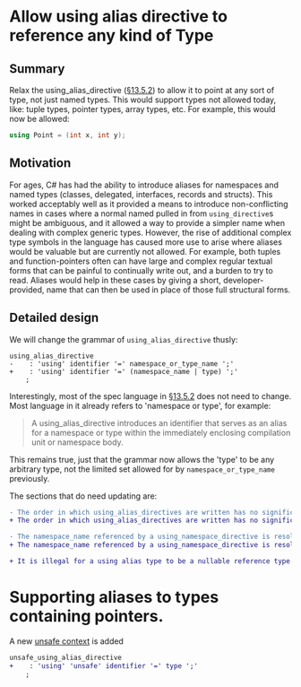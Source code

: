 # Allow using alias directive to reference any kind of Type

## Summary
Relax the using_alias_directive ([§13.5.2](https://github.com/dotnet/csharpstandard/blob/draft-v6/standard/namespaces.md#1352-using-alias-directives)) to allow it to point at any sort of type, not just named types.  This would support types not allowed today, like: tuple types, pointer types, array types, etc.  For example, this would now be allowed:

```c#
using Point = (int x, int y);
```

## Motivation
For ages, C# has had the ability to introduce aliases for namespaces and named types (classes, delegated, interfaces, records and structs).  This worked acceptably well as it provided a means to introduce non-conflicting names in cases where a normal named pulled in from `using_directive`s might be ambiguous, and it allowed a way to provide a simpler name when dealing with complex generic types.  However, the rise of additional complex type symbols in the language has caused more use to arise where aliases would be valuable but are currently not allowed.  For example, both tuples and function-pointers often can have large and complex regular textual forms that can be painful to continually write out, and a burden to try to read.  Aliases would help in these cases by giving a short, developer-provided, name that can then be used in place of those full structural forms.

## Detailed design
We will change the grammar of `using_alias_directive` thusly:

```
using_alias_directive
-    : 'using' identifier '=' namespace_or_type_name ';'
+    : 'using' identifier '=' (namespace_name | type) ';'
    ;
```

Interestingly, most of the spec language in [§13.5.2](https://github.com/dotnet/csharpstandard/blob/draft-v6/standard/namespaces.md#1352-using-alias-directives) does not need to change.  Most language in it already refers to 'namespace or type', for example:

> A using_alias_directive introduces an identifier that serves as an alias for a namespace or type within the immediately enclosing compilation unit or namespace body.

This remains true, just that the grammar now allows the 'type' to be any arbitrary type, not the limited set allowed for by `namespace_or_type_name` previously.

The sections that do need updating are:

```diff
- The order in which using_alias_directives are written has no significance, and resolution of the namespace_or_type_name referenced by a using_alias_directive is not affected by the using_alias_directive itself or by other using_directives in the immediately containing compilation unit or namespace body. In other words, the namespace_or_type_name of a using_alias_directive is resolved as if the immediately containing compilation unit or namespace body had no using_directives. A using_alias_directive may however be affected by extern_alias_directives in the immediately containing compilation unit or namespace body. In the example
+ The order in which using_alias_directives are written has no significance, and resolution of the `(namespace_name | type)` referenced by a using_alias_directive is not affected by the using_alias_directive itself or by other using_directives in the immediately containing compilation unit or namespace body. In other words, the `(namespace_name | type)` of a using_alias_directive is resolved as if the immediately containing compilation unit or namespace body had no using_directives. A using_alias_directive may however be affected by extern_alias_directives in the immediately containing compilation unit or namespace body. In the example
```

```diff
- The namespace_name referenced by a using_namespace_directive is resolved in the same way as the namespace_or_type_name referenced by a using_alias_directive. Thus, using_namespace_directives in the same compilation unit or namespace body do not affect each other and can be written in any order.
+ The namespace_name referenced by a using_namespace_directive is resolved in the same way as the namespace_or_type_name referenced by a using_alias_directive. Thus, using_namespace_directives in the same compilation unit or namespace body do not affect each other and can be written in any order.
```

```diff
+ It is illegal for a using alias type to be a nullable reference type.  e.g. `using X = string?;` is not legal.
```

# Supporting aliases to types containing pointers.

A new [unsafe context](https://github.com/dotnet/csharpstandard/blob/standard-v6/standard/unsafe-code.md#222-unsafe-contexts) is added 

```diff
unsafe_using_alias_directive
+    : 'using' 'unsafe' identifier '=' type ';'
    ;
```
